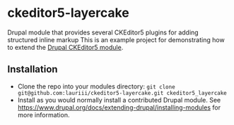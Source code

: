 # ckeditor5-layercake
Drupal module that provides several CKEditor5 plugins for adding structured inline markup
This is an example project for demonstrating how to extend the [Drupal CKEditor5 module](https://drupal.org/project/ckeditor5).
## Installation

* Clone the repo into your modules directory:
  `git clone git@github.com:lauriii/ckeditor5-layercake.git ckeditor5_layercake`
* Install as you would normally install a contributed Drupal module.
  See https://www.drupal.org/docs/extending-drupal/installing-modules for more
  information.
